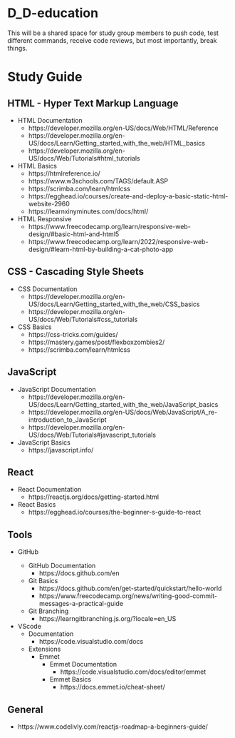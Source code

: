# D_D-education
This will be a shared space for study group members to push code, test different commands, receive code reviews, but most importantly, break things. 

# Study Guide

## HTML - Hyper Text Markup Language
<ul>
    <li>HTML Documentation
        <ul>
            <li>https://developer.mozilla.org/en-US/docs/Web/HTML/Reference</li>
            <li>https://developer.mozilla.org/en-US/docs/Learn/Getting_started_with_the_web/HTML_basics</li>
            <li>https://developer.mozilla.org/en-US/docs/Web/Tutorials#html_tutorials</li>
        </ul>
    </li>
    <li>HTML Basics
        <ul>
            <li>https://htmlreference.io/</li>
            <li>https://www.w3schools.com/TAGS/default.ASP</li>
            <li>https://scrimba.com/learn/htmlcss</li>
            <li>https://egghead.io/courses/create-and-deploy-a-basic-static-html-website-2960</li>
            <li>https://learnxinyminutes.com/docs/html/</li>
        </ul>
    </li>
    <li>HTML Responsive
        <ul>
            <li>https://www.freecodecamp.org/learn/responsive-web-design/#basic-html-and-html5</li>
            <li>https://www.freecodecamp.org/learn/2022/responsive-web-design/#learn-html-by-building-a-cat-photo-app</li>
        </ul>
    </li>
</ul>

## CSS - Cascading Style Sheets
<ul>
    <li>CSS Documentation
        <ul>
            <li>https://developer.mozilla.org/en-US/docs/Learn/Getting_started_with_the_web/CSS_basics</li>
	        <li>https://developer.mozilla.org/en-US/docs/Web/Tutorials#css_tutorials</li>
        </ul>
    </li>
    <li>CSS Basics
        <ul>
            <li>https://css-tricks.com/guides/</li>
	        <li>https://mastery.games/post/flexboxzombies2/</li>
	        <li>https://scrimba.com/learn/htmlcss</li>
        </ul>
    </li>
</ul>

## JavaScript
<ul>
    <li>JavaScript Documentation
        <ul>
            <li>https://developer.mozilla.org/en-US/docs/Learn/Getting_started_with_the_web/JavaScript_basics</li>
            <li>https://developer.mozilla.org/en-US/docs/Web/JavaScript/A_re-introduction_to_JavaScript</li>
            <li>https://developer.mozilla.org/en-US/docs/Web/Tutorials#javascript_tutorials</li>
        </ul>
    </li>
    <li>JavaScript Basics
        <ul>
            <li>https://javascript.info/</li>
        </ul>
    </li>
</ul>

## React
<ul>
    <li>React Documentation
        <ul>
            <li>https://reactjs.org/docs/getting-started.html</li>
        </ul>
    </li>
    <li>React Basics
        <ul>
            <li>https://egghead.io/courses/the-beginner-s-guide-to-react</li>        
        </ul>
    </li>
</ul>

## Tools
<ul>
    <li>GitHub</li>
        <ul>
            <li>GitHub Documentation
                <ul>
                    <li>https://docs.github.com/en</li>
                </ul>
            </li>
            <li>Git Basics
                <ul>
                    <li>https://docs.github.com/en/get-started/quickstart/hello-world</li>
                    <li>https://www.freecodecamp.org/news/writing-good-commit-messages-a-practical-guide</li>
                </ul>
            <li>Git Branching
                <ul>
                    <li>https://learngitbranching.js.org/?locale=en_US</li>
                </ul>
            </li>
        </ul>
    <li>VScode
        <ul>
            <li>Documentation
                <ul>
                    <li>https://code.visualstudio.com/docs</li>
                </ul>
            </li>
            <li>Extensions
                <ul>
                    <li>Emmet
                        <ul>
                            <li>Emmet Documentation
                                <ul>
                                    <li>https://code.visualstudio.com/docs/editor/emmet</li>
                                </ul>
                            </li>
                            <li>Emmet Basics
                                <ul>
                                    <li>https://docs.emmet.io/cheat-sheet/</li>
                                </ul>
                            </li>
                        </ul>
                    </li>
                </ul>
            </li>
        </ul>
    </li>
</ul>

## General
<ul>
    <li>https://www.codelivly.com/reactjs-roadmap-a-beginners-guide/</li>
</ul>